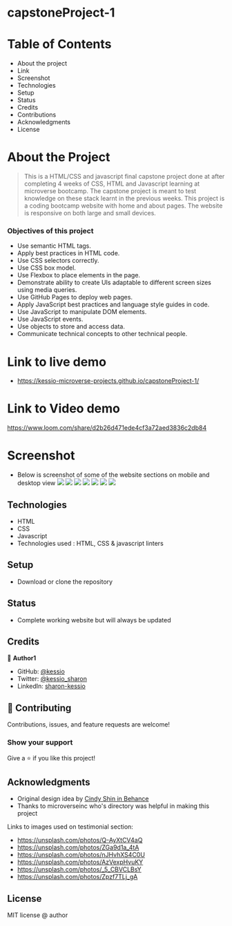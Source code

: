 

# capstoneProject-1

# Table of Contents

- About the project
- Link
- Screenshot
- Technologies
- Setup
- Status
- Credits
- Contributions
- Acknowledgments
- License

# About the Project
>  This is a HTML/CSS and javascript final capstone project done at after completing 4 weeks of CSS, HTML and Javascript learning at microverse bootcamp. The capstone project is meant to test knowledge on these stack learnt in the previous weeks.
This project is a coding bootcamp website with home and about pages. The website is responsive on both large and small devices.

### Objectives of this project

- Use semantic HTML tags.
- Apply best practices in HTML code.
- Use CSS selectors correctly.
- Use CSS box model.
- Use Flexbox to place elements in the page.
- Demonstrate ability to create UIs adaptable to different screen sizes using media queries.
- Use GitHub Pages to deploy web pages.
- Apply JavaScript best practices and language style guides in code.
- Use JavaScript to manipulate DOM elements.
- Use JavaScript events.
- Use objects to store and access data.
- Communicate technical concepts to other technical people.

# Link to live demo
- https://kessio-microverse-projects.github.io/capstoneProject-1/

# Link to Video demo
https://www.loom.com/share/d2b26d471ede4cf3a72aed3836c2db84


# Screenshot
- Below is screenshot of some of the website sections on mobile and desktop view
 ![](images/project-screenshot/home-banner.PNG)
 ![](images/project-screenshot/about-banner.PNG)
 ![](images/project-screenshot/programs-section.PNG)
 ![](images/project-screenshot/our-campuses.PNG)
 ![](images/project-screenshot/mobile-home-banner.PNG)
 ![](images/project-screenshot/mobile-menu.PNG)
 ![](images/project-screenshot/mobile-mission.PNG)

## Technologies

- HTML
- CSS
- Javascript
- Technologies used : HTML, CSS & javascript linters

## Setup

- Download or clone the repository

## Status

- Complete working website but will always be updated

## Credits

👤 **Author1**

- GitHub: [@kessio](https://github.com/kessio)
- Twitter: [@kessio_sharon](https://twitter.com/kessio_sharon)
- LinkedIn: [sharon-kessio](https://www.linkedin.com/in/sharon-kessio-172220b5)

## 🤝 Contributing

Contributions, issues, and feature requests are welcome!

### Show your support

Give a ⭐️ if you like this project!

## Acknowledgments

- Original design idea by [Cindy Shin in Behance](https://www.behance.net/adagio07)
- Thanks to microverseinc who's directory was helpful in making this project

Links to images used on testimonial section:
 - https://unsplash.com/photos/Q-AyXtCV4aQ
 - https://unsplash.com/photos/ZGa9d1a_4tA
 - https://unsplash.com/photos/nJHvhXS4C0U
 - https://unsplash.com/photos/AzVexpHvuKY
 - https://unsplash.com/photos/_5_CBVCLBsY
 - https://unsplash.com/photos/Zpzf7TLj_gA

## License

MIT license @ author


